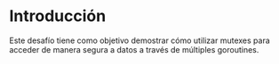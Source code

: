 # Introducción

Este desafío tiene como objetivo demostrar cómo utilizar mutexes para acceder de manera segura a datos a través de múltiples goroutines.
